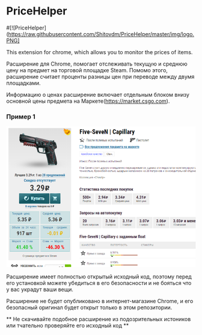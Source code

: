 # PriceHelper
#[![PriceHelper](https://raw.githubusercontent.com/Shitovdm/PriceHelper/master/img/logo.PNG]

This extension for chrome, which allows you to monitor the prices of items.

Расширение для Chrome, помогает отслеживать текущую и среднюю цену на предмет на торговой площадке Steam. Помомо этого, расширение считает проценты разницы цен при переводе между двумя площадками. 

Информацию о ценах расширение включает отдельным блоком внизу основной цены предмета на Маркете(https://market.csgo.com).

### Пример 1

![screen](https://raw.githubusercontent.com/Shitovdm/PriceHelper/master/img/screen.PNG)

Расширение имеет полностью открытый исходный код, поэтому перед его установкой можете убедиться в его безопасности и не бояться что у вас украдут ваши вещи.

Расширение не будет опубликовано в интернет-магазине Chrome, и его безопасный оригинал будет открыт только в этом репозитории.

** Не скачивайте подобное расширение из подозрительных истоников или тчательно проверяйте его исходный код **



